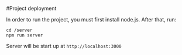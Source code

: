 #Project deployment

In order to run the project, you must first install node.js. After that, run:
```console
cd /server
npm run server
```  
Server will be start up at `http://localhost:3000`